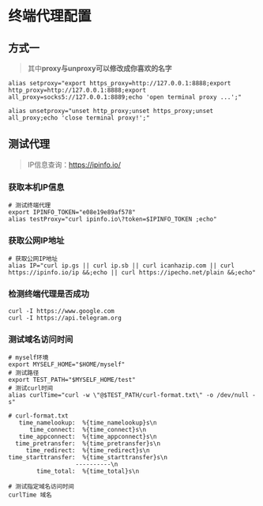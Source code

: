 # 终端代理配置

## 方式一

> 其中**proxy与unproxy可以修改成你喜欢的名字**

```shell
alias setproxy="export https_proxy=http://127.0.0.1:8888;export http_proxy=http://127.0.0.1:8888;export all_proxy=socks5://127.0.0.1:8889;echo 'open terminal proxy ...';"

alias unsetproxy="unset http_proxy;unset https_proxy;unset all_proxy;echo 'close terminal proxy!';" 

```



## 测试代理

> IP信息查询：https://ipinfo.io/

### 获取本机IP信息

```shell
# 测试终端代理
export IPINFO_TOKEN="e08e19e89af578"
alias testProxy="curl ipinfo.io\?token=$IPINFO_TOKEN ;echo"
```





### 获取公网IP地址

```shell
# 获取公网IP地址
alias IP="curl ip.gs || curl ip.sb || curl icanhazip.com || curl https://ipinfo.io/ip &&;echo || curl https://ipecho.net/plain &&;echo"
```



### 检测终端代理是否成功

```shell
curl -I https://www.google.com
curl -I https://api.telegram.org
```



### 测试域名访问时间

```shell
# myself环境
export MYSELF_HOME="$HOME/myself"
# 测试路径
export TEST_PATH="$MYSELF_HOME/test"
# 测试curl时间
alias curlTime="curl -w \"@$TEST_PATH/curl-format.txt\" -o /dev/null -s"
```

```shell
# curl-format.txt
   time_namelookup:  %{time_namelookup}s\n
      time_connect:  %{time_connect}s\n
   time_appconnect:  %{time_appconnect}s\n
  time_pretransfer:  %{time_pretransfer}s\n
     time_redirect:  %{time_redirect}s\n
time_starttransfer:  %{time_starttransfer}s\n
                   ----------\n
        time_total:  %{time_total}s\n
```

```shell
# 测试指定域名访问时间
curlTime 域名
```

